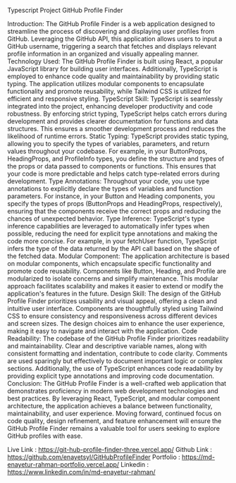 Typescript Project GitHub Profile Finder

Introduction: The GitHub Profile Finder is a web application designed to streamline the process of discovering and displaying user profiles from GitHub. Leveraging the GitHub API, this application allows users to input a GitHub username, triggering a search that fetches and displays relevant profile information in an organized and visually appealing manner.
Technology Used: The GitHub Profile Finder is built using React, a popular JavaScript library for building user interfaces. Additionally, TypeScript is employed to enhance code quality and maintainability by providing static typing. The application utilizes modular components to encapsulate functionality and promote reusability, while Tailwind CSS is utilized for efficient and responsive styling.
TypeScript Skill: TypeScript is seamlessly integrated into the project, enhancing developer productivity and code robustness. By enforcing strict typing, TypeScript helps catch errors during development and provides clearer documentation for functions and data structures. This ensures a smoother development process and reduces the likelihood of runtime errors.
Static Typing: TypeScript provides static typing, allowing you to specify the types of variables, parameters, and return values throughout your codebase. For example, in your ButtonProps, HeadingProps, and ProfileInfo types, you define the structure and types of the props or data passed to components or functions. This ensures that your code is more predictable and helps catch type-related errors during development.
Type Annotations: Throughout your code, you use type annotations to explicitly declare the types of variables and function parameters. For instance, in your Button and Heading components, you specify the types of props (ButtonProps and HeadingProps, respectively), ensuring that the components receive the correct props and reducing the chances of unexpected behavior.
Type Inference: TypeScript's type inference capabilities are leveraged to automatically infer types when possible, reducing the need for explicit type annotations and making the code more concise. For example, in your fetchUser function, TypeScript infers the type of the data returned by the API call based on the shape of the fetched data.
Modular Component: The application architecture is based on modular components, which encapsulate specific functionality and promote code reusability. Components like Button, Heading, and Profile are modularized to isolate concerns and simplify maintenance. This modular approach facilitates scalability and makes it easier to extend or modify the application's features in the future.
Design Skill: The design of the GitHub Profile Finder prioritizes usability and visual appeal, offering a clean and intuitive user interface. Components are thoughtfully styled using Tailwind CSS to ensure consistency and responsiveness across different devices and screen sizes. The design choices aim to enhance the user experience, making it easy to navigate and interact with the application.
Code Readability: The codebase of the GitHub Profile Finder prioritizes readability and maintainability. Clear and descriptive variable names, along with consistent formatting and indentation, contribute to code clarity. Comments are used sparingly but effectively to document important logic or complex sections. Additionally, the use of TypeScript enhances code readability by providing explicit type annotations and improving code documentation.
Conclusion: The GitHub Profile Finder is a well-crafted web application that demonstrates proficiency in modern web development technologies and best practices. By leveraging React, TypeScript, and modular component architecture, the application achieves a balance between functionality, maintainability, and user experience. Moving forward, continued focus on code quality, design refinement, and feature enhancement will ensure the GitHub Profile Finder remains a valuable tool for users seeking to explore GitHub profiles with ease.

Live Link : https://git-hub-profile-finder-three.vercel.app/
Github Link : https://github.com/enayetsyl/GitHubProfileFinder
Portfolio : https://md-enayetur-rahman-portfolio.vercel.app/
Linkedin : https://www.linkedin.com/in/md-enayetur-rahman/


